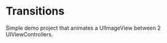 Transitions
===========
Simple demo project that animates a UIImageView between 2 UIViewControllers.
